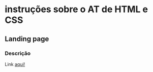 # instruções sobre o AT de HTML e CSS

## Landing page


### Descrição

Link <a href="https://marcoscsouza.github.io/at-html-css/">aqui!</a>
